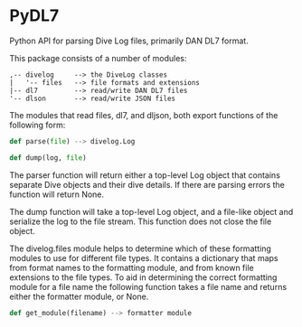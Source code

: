 # PyDL7
Python API for parsing Dive Log files, primarily DAN DL7 format.

This package consists of a number of modules:

```
,-- divelog     --> the DiveLog classes
|   '-- files   --> file formats and extensions
|-- dl7         --> read/write DAN DL7 files
'-- dlson       --> read/write JSON files
```

The modules that read files, dl7, and dljson, both export functions of
the following form:

```python
def parse(file) --> divelog.Log

def dump(log, file)
```

The parser function will return either a top-level Log object that contains
separate Dive objects and their dive details. If there are parsing errors 
the function will return None.

The dump function will take a top-level Log object, and a file-like object 
and serialize the log to the file stream. This function does not close the
file object.

The divelog.files module helps to determine which of these formatting modules
to use for different file types. It contains a dictionary that maps from 
format names to the formatting module, and from known file extensions to the
file types. To aid in determining the correct formatting module for a file 
name the following function takes a file name and returns either the formatter
module, or None.

```python
def get_module(filename) --> formatter module
```
